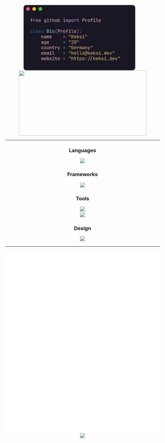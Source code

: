 <div align="center">
  <img align="center" width="364" height="213" src="./assets/profile.png">
  &nbsp;&nbsp;&nbsp;&nbsp;
  <img align="center" width="416" height="213" src="https://lanyard.cnrad.dev/api/527147599942385674">
</div>

---

<h3
    align="center"
    style="font-weight: bold">
    Languages
</h3>
<div
    align="center">
    <img src="https://go-skill-icons.vercel.app/api/icons?i=go,py,ts,js,nodejs,bun&theme=dark">
</div>

<h3
    align="center"
    style="font-weight: bold">
    Frameworks
</h3>
<div
    align="center">
    <img src="https://go-skill-icons.vercel.app/api/icons?i=nuxt,vue,next,react,vite,astro&theme=dark">
</div>

<h3
    align="center"
    style="font-weight: bold">
    Tools
</h3>
<div
    align="center">
    <img src="https://go-skill-icons.vercel.app/api/icons?i=vscode,zed,git,github,docker,discord&theme=dark">
    </br>
    <img src="https://go-skill-icons.vercel.app/api/icons?i=mongodb,postgres,pocketbase,cloudflare,vercel,netlify&theme=dark">
</div>

<h3
    align="center"
    style="font-weight: bold">
    Design
</h3>
<div
    align="center">
    <img src="https://go-skill-icons.vercel.app/api/icons?i=figma,tailwind,shadcn&theme=dark">
</div>

---
<div
    align="center">
    <img src="https://raw.githubusercontent.com/keksiqc/github-stats-transparent/output/generated/overview.svg">
    <img src="https://raw.githubusercontent.com/keksiqc/github-stats-transparent/output/generated/languages.svg">
</div>

<div
    align="center">
    <img src="./assets/gray_cat_on_line.svg">
</div>
